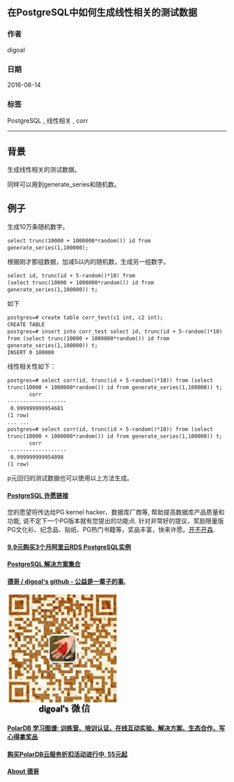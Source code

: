 ## 在PostgreSQL中如何生成线性相关的测试数据  
                   
### 作者                    
digoal                   
                     
### 日期                     
2016-06-14                 
                              
### 标签              
PostgreSQL , 线性相关 , corr         
              
----              
               
## 背景            
生成线性相关的测试数据。  
  
同样可以用到generate_series和随机数。  
  
## 例子  
  
生成10万条随机数字。  
  
```  
select trunc(10000 + 1000000*random()) id from generate_series(1,100000);    
```  
  
根据刚才那组数据，加减5以内的随机数，生成另一组数字。  
  
```  
select id, trunc(id + 5-random()*10) from   
(select trunc(10000 + 1000000*random()) id from generate_series(1,100000)) t;  
```  
  
如下  
  
```  
postgres=# create table corr_test(c1 int, c2 int);  
CREATE TABLE  
postgres=# insert into corr_test select id, trunc(id + 5-random()*10) from (select trunc(10000 + 1000000*random()) id from generate_series(1,100000)) t;  
INSERT 0 100000  
```  
  
线性相关性如下：  
  
```  
postgres=# select corr(id, trunc(id + 5-random()*10)) from (select trunc(10000 + 1000000*random()) id from generate_series(1,100000)) t;  
       corr          
-------------------  
 0.999999999954681  
(1 row)  
... ...  
postgres=# select corr(id, trunc(id + 5-random()*10)) from (select trunc(10000 + 1000000*random()) id from generate_series(1,100000)) t;  
       corr          
-------------------  
 0.999999999954898  
(1 row)  
```  
  
p元回归的测试数据也可以使用以上方法生成。  
    
  
  
  
  
  
  
  
  
  
  
  
  
  
  
  
  
  
  
  
  
  
  
  
  
  
  
  
  
  
  
  
  
  
  
  
  
  
  
  
  
  
  
  
  
  
  
  
  
  
  
  
  
  
  
  
  
  
  
  
  
  
  
  
  
  
  
  
  
  
  
  
  
  
#### [PostgreSQL 许愿链接](https://github.com/digoal/blog/issues/76 "269ac3d1c492e938c0191101c7238216")
您的愿望将传达给PG kernel hacker、数据库厂商等, 帮助提高数据库产品质量和功能, 说不定下一个PG版本就有您提出的功能点. 针对非常好的提议，奖励限量版PG文化衫、纪念品、贴纸、PG热门书籍等，奖品丰富，快来许愿。[开不开森](https://github.com/digoal/blog/issues/76 "269ac3d1c492e938c0191101c7238216").  
  
  
#### [9.9元购买3个月阿里云RDS PostgreSQL实例](https://www.aliyun.com/database/postgresqlactivity "57258f76c37864c6e6d23383d05714ea")
  
  
#### [PostgreSQL 解决方案集合](https://yq.aliyun.com/topic/118 "40cff096e9ed7122c512b35d8561d9c8")
  
  
#### [德哥 / digoal's github - 公益是一辈子的事.](https://github.com/digoal/blog/blob/master/README.md "22709685feb7cab07d30f30387f0a9ae")
  
  
![digoal's wechat](../pic/digoal_weixin.jpg "f7ad92eeba24523fd47a6e1a0e691b59")
  
  
#### [PolarDB 学习图谱: 训练营、培训认证、在线互动实验、解决方案、生态合作、写心得拿奖品](https://www.aliyun.com/database/openpolardb/activity "8642f60e04ed0c814bf9cb9677976bd4")
  
  
#### [购买PolarDB云服务折扣活动进行中, 55元起](https://www.aliyun.com/activity/new/polardb-yunparter?userCode=bsb3t4al "e0495c413bedacabb75ff1e880be465a")
  
  
#### [About 德哥](https://github.com/digoal/blog/blob/master/me/readme.md "a37735981e7704886ffd590565582dd0")
  
